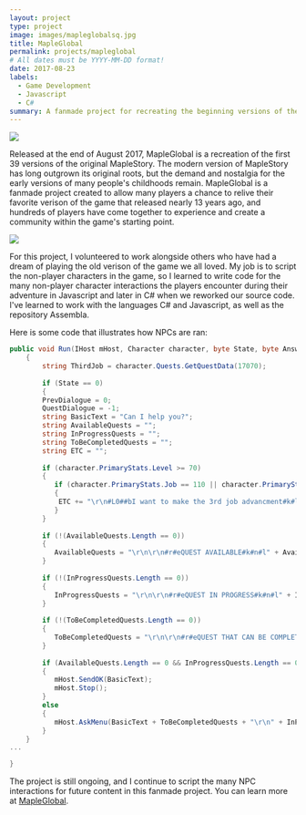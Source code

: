 ```yaml
---
layout: project
type: project
image: images/mapleglobalsq.jpg
title: MapleGlobal
permalink: projects/mapleglobal
# All dates must be YYYY-MM-DD format!
date: 2017-08-23
labels:
  - Game Development
  - Javascript
  - C#
summary: A fanmade project for recreating the beginning versions of the game MapleStory.
---
```


<img class="ui image" src="{{ site.baseurl }}/images/mgbanner.jpg">

Released at the end of August 2017, MapleGlobal is a recreation of the first 39 versions of the original MapleStory. The modern version of MapleStory has long outgrown its original roots, but the demand and nostalgia for the early versions of many people's childhoods remain. MapleGlobal is a fanmade project created to allow many players a chance to relive their favorite verison of the game that released nearly 13 years ago, and hundreds of players have come together to experience and create a community within the game's starting point.

<img class="ui image" src="{{ site.baseurl }}/images/npctalk.png">

For this project, I volunteered to work alongside others who have had a dream of playing the old verison of the game we all loved. My job is to script the non-player characters in the game, so I learned to write code for the many non-player character interactions the players encounter during their adventure in Javascript and later in C# when we reworked our source code. I've learned to work with the languages C# and Javascript, as well as the repository Assembla.

Here is some code that illustrates how NPCs are ran:

```c#
public void Run(IHost mHost, Character character, byte State, byte Answer, string StringAnswer, int IntegerAnswer) 
	{
	    string ThirdJob = character.Quests.GetQuestData(17070);
		
	    if (State == 0)
	    {
		PrevDialogue = 0;
		QuestDialogue = -1;
		string BasicText = "Can I help you?";
		string AvailableQuests = "";
		string InProgressQuests = "";
		string ToBeCompletedQuests = "";
		string ETC = "";
			
		if (character.PrimaryStats.Level >= 70)
		{
		   if (character.PrimaryStats.Job == 110 || character.PrimaryStats.Job == 120 || character.PrimaryStats.Job == 130)
		   {
			ETC += "\r\n#L0##bI want to make the 3rd job advancment#k#l";
		   }
		}
					
		if (!(AvailableQuests.Length == 0))
		{
		   AvailableQuests = "\r\n\r\n#r#eQUEST AVAILABLE#k#n#l" + AvailableQuests;
		}
		
		if (!(InProgressQuests.Length == 0))
		{
		   InProgressQuests = "\r\n\r\n#r#eQUEST IN PROGRESS#k#n#l" + InProgressQuests;
		}
			
		if (!(ToBeCompletedQuests.Length == 0))
		{
		   ToBeCompletedQuests = "\r\n\r\n#r#eQUEST THAT CAN BE COMPLETED#k#n#l" + ToBeCompletedQuests;
		}
	
		if (AvailableQuests.Length == 0 && InProgressQuests.Length == 0 && ToBeCompletedQuests.Length == 0 && ETC.Length == 0)
		{
		   mHost.SendOK(BasicText);
		   mHost.Stop();
		}
		else
		{
		   mHost.AskMenu(BasicText + ToBeCompletedQuests + "\r\n" + InProgressQuests + "\r\n" + AvailableQuests + "\r\n" + ETC);
		}
	}
...

}
```

The project is still ongoing, and I continue to script the many NPC interactions for future content in this fanmade project.
You can learn more at [MapleGlobal](http://maplestory.global).



